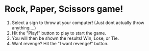 # Rock, Paper, Scissors game!

1. Select a sign to throw at your computer! (Just dont actually throw anything....)
2. Hit the "Play!" button to play to start the game.
3. You will then be shown the results! Win, Lose, or Tie.
4. Want revenge? Hit the "I want revenge!" button.